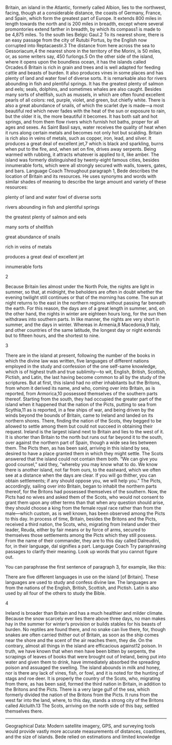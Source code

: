 Britain, an island in the Atlantic, formerly called Albion, lies to the northwest, facing, though at a considerable distance, the coasts of Germany, France, and Spain, which form the greatest part of Europe. It extends 800 miles in length towards the north and is 200 miles in breadth, except where several promontories extend farther in breadth, by which its compass1 is made to be 4,875 miles. To the south lies Belgic Gaul.2 To its nearest shore, there is an easy passage from the city of Rutubi Portus, by the English now corrupted into Reptacaestir.3 The distance from here across the sea to Gessoriacum,4 the nearest shore in the territory of the Morini, is 50 miles, or, as some writers say, 450 furlongs.5 On the other side of the island, where it opens upon the boundless ocean, it has the islands called Orcades.6 Britain is rich in grain and trees and is well adapted for feeding cattle and beasts of burden. It also produces vines in some places and has plenty of land and water fowl of diverse sorts. It is remarkable also for rivers abounding in fish and plentiful springs. It has the greatest plenty of salmon and eels; seals, dolphins, and sometimes whales are also caught. Besides many sorts of shellfish, such as mussels, in which are often found excellent pearls of all colors: red, purple, violet, and green, but chiefly white. There is also a great abundance of snails, of which the scarlet dye is made—a most beautiful red which never fades with the heat of the sun or exposure to rain, but the older it is, the more beautiful it becomes. It has both salt and hot springs, and from them flow rivers which furnish hot baths, proper for all ages and sexes. As Saint Basil says, water receives the quality of heat when it runs along certain metals and becomes not only hot but scalding. Britain is rich also in veins of metals, such as copper, iron, lead, and silver. It produces a great deal of excellent jet,7 which is black and sparkling, burns when put to the fire, and, when set on fire, drives away serpents. Being warmed with rubbing, it attracts whatever is applied to it, like amber. The island was formerly distinguished by twenty-eight famous cities, besides innumerable forts, which were all strongly secured with walls, towers, gates, and bars. 
Language Coach
Throughout paragraph 1, Bede describes the location of Britain and its resources. He uses synonyms and words with similar shades of meaning to describe the large amount and variety of these resources:

plenty of land and water fowl of diverse sorts

rivers abounding in fish and plentiful springs

the greatest plenty of salmon and eels

many sorts of shellfish

great abundance of snails

rich in veins of metals

produces a great deal of excellent jet

innumerable forts

2

Because Britain lies almost under the North Pole, the nights are light in summer, so that, at midnight, the beholders are often in doubt whether the evening twilight still continues or that of the morning has come. The sun at night returns to the east in the northern regions without passing far beneath the earth. For this reason, the days are of a great length in summer, and, on the other hand, the nights in winter are eighteen hours long, for the sun then withdraws into southern parts. In like manner, the nights are very short in summer, and the days in winter. Whereas in Armenia,8 Macedonia,9 Italy, and other countries of the same latitude, the longest day or night extends but to fifteen hours, and the shortest to nine.

3

There are in the island at present, following the number of the books in which the divine law was written, five languages of different nations employed in the study and confession of the one self-same knowledge, which is of highest truth and true sublimity—to wit, English, British, Scottish, Pictish, and Latin, the last having become common to all by the study of the scriptures. But at first, this island had no other inhabitants but the Britons, from whom it derived its name, and who, coming over into Britain, as is reported, from Armorica,10 possessed themselves of the southern parts thereof. Starting from the south, they had occupied the greater part of the island when it happened that the nation of the Picts, putting to sea from Scythia,11 as is reported, in a few ships of war, and being driven by the winds beyond the bounds of Britain, came to Ireland and landed on its northern shores. There, finding the nation of the Scots, they begged to be allowed to settle among them but could not succeed in obtaining their request. Ireland is the largest island next to Britain and lies to the west of it. It is shorter than Britain to the north but runs out far beyond it to the south, over against the northern part of Spain, though a wide sea lies between them. The Picts then, as has been said, arriving in this island by sea, desired to have a place granted them in which they might settle. The Scots answered that the island could not contain them both. “We can give you good counsel,” said they, “whereby you may know what to do. We know there is another island, not far from ours, to the eastward, which we often see at a distance when the days are clear. If you will go thither, you can obtain settlements; if any should oppose you, we will help you.” The Picts, accordingly, sailing over into Britain, began to inhabit the northern parts thereof, for the Britons had possessed themselves of the southern. Now, the Picts had no wives and asked them of the Scots, who would not consent to grant them upon any other terms than that when any question should arise, they should choose a king from the female royal race rather than from the male—which custom, as is well known, has been observed among the Picts to this day. In process of time, Britain, besides the Britons and the Picts, received a third nation, the Scots, who, migrating from Ireland under their leader, Reuda, either by fair means or by force of arms, secured to themselves those settlements among the Picts which they still possess. From the name of their commander, they are to this day called Dalreudini, for, in their language, dal signifies a part. 
Language Coach
Try paraphrasing passages to clarify their meaning. Look up words that you cannot figure out.

You can paraphrase the first sentence of paragraph 3, for example, like this:

There are five different languages in use on the island [of Britain]. These languages are used to study and confess divine law. The languages are from the nations of the English, British, Scottish, and Pictish. Latin is also used by all four of the others to study the Bible.

4

Ireland is broader than Britain and has a much healthier and milder climate. Because the snow scarcely ever lies there above three days, no man makes hay in the summer for winter’s provision or builds stables for his beasts of burden. No reptiles are found there, and no snake can live there, for, though snakes are often carried thither out of Britain, as soon as the ship comes near the shore and the scent of the air reaches them, they die. On the contrary, almost all things in the island are efficacious against12 poison. In truth, we have known that when men have been bitten by serpents, the scrapings of leaves of books that were brought out of Ireland, being put into water and given them to drink, have immediately absorbed the spreading poison and assuaged the swelling. The island abounds in milk and honey, nor is there any lack of vines, fish, or fowl, and it is noted for the hunting of stags and roe deer. It is properly the country of the Scots, who, migrating from there, as has been said, formed the third nation in Britain, in addition to the Britons and the Picts. There is a very large gulf of the sea, which formerly divided the nation of the Britons from the Picts. It runs from the west far into the land, where, to this day, stands a strong city of the Britons called Alcluith.13 The Scots, arriving on the north side of this bay, settled themselves there.
___
Geographical Data: Modern satellite imagery, GPS, and surveying tools would provide vastly more accurate measurements of distances, coastlines, and the size of islands. Bede relied on estimations and limited knowledge
